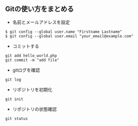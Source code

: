 ## Gitの使い方をまとめる

  - 名前とメールアドレスを設定
```
$ git config --global user.name "Firstname Lastname"
$ git config --global user.email "your_email@example.com"
```

  - コミットする
```
git add hello_world.php
git commit -m "add file"
```

  - gitログを確認
```
git log
```

  - リポジトリを初期化
```
git init
```

  - リポジトリの状態確認
```
git status
```




